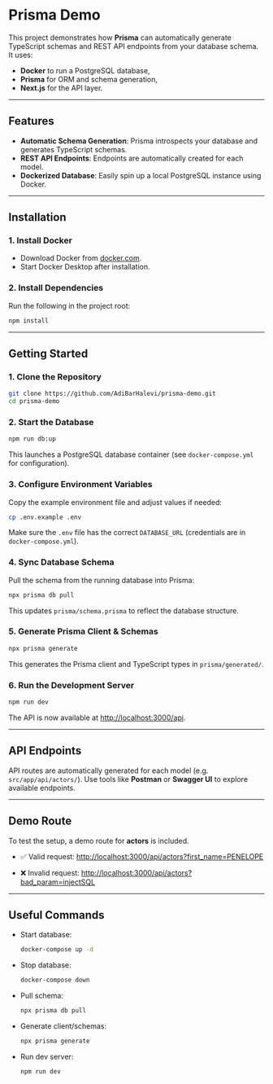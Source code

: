 # Prisma Demo

This project demonstrates how **Prisma** can automatically generate TypeScript schemas and REST API endpoints from your database schema.
It uses:

- **Docker** to run a PostgreSQL database,
- **Prisma** for ORM and schema generation,
- **Next.js** for the API layer.

---

## Features

- **Automatic Schema Generation**: Prisma introspects your database and generates TypeScript schemas.
- **REST API Endpoints**: Endpoints are automatically created for each model.
- **Dockerized Database**: Easily spin up a local PostgreSQL instance using Docker.

---

## Installation

### 1. Install Docker

- Download Docker from [docker.com](https://www.docker.com/products/docker-desktop/).
- Start Docker Desktop after installation.

### 2. Install Dependencies

Run the following in the project root:

```bash
npm install
```

---

## Getting Started

### 1. Clone the Repository

```bash
git clone https://github.com/AdiBarHalevi/prisma-demo.git
cd prisma-demo
```

### 2. Start the Database

```bash
npm run db:up
```

This launches a PostgreSQL database container (see `docker-compose.yml` for configuration).

### 3. Configure Environment Variables

Copy the example environment file and adjust values if needed:

```bash
cp .env.example .env
```

Make sure the `.env` file has the correct `DATABASE_URL` (credentials are in `docker-compose.yml`).

### 4. Sync Database Schema

Pull the schema from the running database into Prisma:

```bash
npx prisma db pull
```

This updates `prisma/schema.prisma` to reflect the database structure.

### 5. Generate Prisma Client & Schemas

```bash
npx prisma generate
```

This generates the Prisma client and TypeScript types in `prisma/generated/`.

### 6. Run the Development Server

```bash
npm run dev
```

The API is now available at [http://localhost:3000/api](http://localhost:3000/api).

---

## API Endpoints

API routes are automatically generated for each model (e.g. `src/app/api/actors/`).
Use tools like **Postman** or **Swagger UI** to explore available endpoints.

---

## Demo Route

To test the setup, a demo route for **actors** is included.

- ✅ Valid request:
  [http://localhost:3000/api/actors?first_name=PENELOPE](http://localhost:3000/api/actors?first_name=PENELOPE)

- ❌ Invalid request:
  [http://localhost:3000/api/actors?bad_param=injectSQL](http://localhost:3000/api/actors?bad_param=injectSQL)

---

## Useful Commands

- Start database:

  ```bash
  docker-compose up -d
  ```

- Stop database:

  ```bash
  docker-compose down
  ```

- Pull schema:

  ```bash
  npx prisma db pull
  ```

- Generate client/schemas:

  ```bash
  npx prisma generate
  ```

- Run dev server:

  ```bash
  npm run dev
  ```
